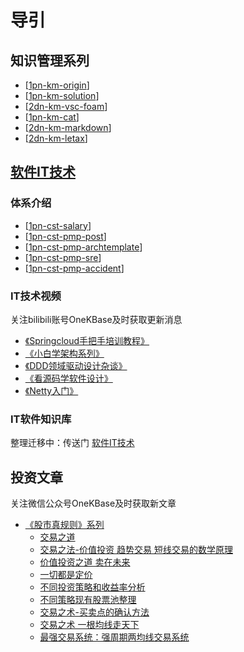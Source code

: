 
# 导引

## 知识管理系列

- [[1pn-km-origin]]
- [[1pn-km-solution]]
- [[2dn-km-vsc-foam]] 
- [[1pn-km-cat]]
- [[2dn-km-markdown]]
- [[2dn-km-letax]]

## [软件IT技术](./kb-cst/readme.md)

### 体系介绍

- [[1pn-cst-salary]]
- [[1pn-cst-pmp-post]]
- [[1pn-cst-pmp-archtemplate]]
- [[1pn-cst-pmp-sre]]
- [[1pn-cst-pmp-accident]]

### IT技术视频

关注bilibili账号OneKBase及时获取更新消息

- [《Springcloud手把手培训教程》](https://space.bilibili.com/505668382/channel/collectiondetail?sid=912428)
- [《小白学架构系列》](https://space.bilibili.com/505668382/channel/collectiondetail?sid=1533932)
- [《DDD领域驱动设计杂谈》](https://space.bilibili.com/505668382/channel/collectiondetail?sid=1748818)
- [《看源码学软件设计》](https://space.bilibili.com/505668382/channel/collectiondetail?sid=1769041)
- [《Netty入门》](https://space.bilibili.com/505668382/channel/collectiondetail?sid=1685254)

### IT软件知识库

整理迁移中：传送门 [软件IT技术](./kb-cst/readme.md)

## 投资文章

关注微信公众号OneKBase及时获取新文章

- [《股市真规则》系列](https://mp.weixin.qq.com/mp/appmsgalbum?__biz=MzIzNTEwNDM5Mg==&action=getalbum&album_id=2928826699511857155#wechat_redirect)
  - [交易之道](https://mp.weixin.qq.com/s/x0k2K_ykMSWIzAqVqEJaJA)
  - [交易之法-价值投资 趋势交易 短线交易的数学原理](https://mp.weixin.qq.com/s/eMRB4g-XyYDlrGGADhkABg)
  - [价值投资之道 卖在未来](https://mp.weixin.qq.com/s/pZQE6NihPAXxwJvplXJ7-w)
  - [一切都是定价](https://mp.weixin.qq.com/s/Ajkx7dhyiWt0jQ8RLZsYIQ)
  - [不同投资策略和收益率分析](https://mp.weixin.qq.com/s/e6bNlEEOU-DGR2qufihWUA)
  - [不同策略现有股票池整理](https://mp.weixin.qq.com/s/SJrsZ7msCHuUh9OX6WjSWQ)
  - [交易之术-买卖点的确认方法](https://mp.weixin.qq.com/s/Kbyg3OYqMPJRnD4-l1y8qQ)
  - [交易之术 一根均线走天下](https://mp.weixin.qq.com/s/pwwlMYNA6LjJPYXV-KF3GQ)
  - [最强交易系统：强周期两均线交易系统](https://mp.weixin.qq.com/s/C6VFIakM6tmREmE9kCnDrw)



[//begin]: # "Autogenerated link references for markdown compatibility"
[1pn-km-origin]: kb-km/1pn-km-origin.md "知识管理原初理论"
[1pn-km-solution]: kb-km/1pn-km-solution.md "知识管理落地方案"
[2dn-km-vsc-foam]: kb-km/2dn-km-vsc-foam.md "知识管理Foam使用说明"
[1pn-km-cat]: kb-km/1pn-km-cat.md "知识管理标签属性分类"
[2dn-km-markdown]: kb-km/2dn-km-markdown.md "markdown基础"
[2dn-km-letax]: kb-km/2dn-km-letax.md "LaTeX 的 Markdown 语法"
[1pn-cst-salary]: kb-cst/9-1pmp/1pn-cst-salary.md "IT行业薪资和工作内容介绍"
[1pn-cst-pmp-post]: kb-cst/9-1pmp/1pn-cst-pmp-post.md "IT软件行业岗位说明"
[1pn-cst-pmp-archtemplate]: kb-cst/9-1pmp/1pn-cst-pmp-archtemplate.md "IT项目架构设计文档编写规范"
[1pn-cst-pmp-sre]: kb-cst/9-1pmp/1pn-cst-pmp-sre.md "SRE&SLO"
[1pn-cst-pmp-accident]: kb-cst/9-1pmp/1pn-cst-pmp-accident.md "经典生产事故"
[//end]: # "Autogenerated link references"